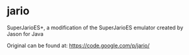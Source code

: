# jario
SuperJarioES+, a modification of the SuperJarioES emulator created by Jason for Java

Original can be found at: https://code.google.com/p/jario/

